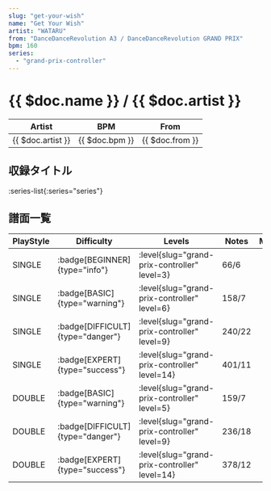 ```yaml
---
slug: "get-your-wish"
name: "Get Your Wish"
artist: "WATARU"
from: "DanceDanceRevolution A3 / DanceDanceRevolution GRAND PRIX"
bpm: 160
series:
  - "grand-prix-controller"
---
```


# {{ $doc.name }} / {{ $doc.artist }}

|Artist|BPM|From|
|------|---|----|
|{{ $doc.artist }}|{{ $doc.bpm }}|{{ $doc.from }}|

## 収録タイトル

:series-list{:series="series"}

## 譜面一覧

|PlayStyle|Difficulty|Levels|Notes|Movie|
|---------|----------|------|-----|-----|
|SINGLE| :badge[BEGINNER]{type="info"}|<div class="field is-grouped is-grouped-multiline"> :level{slug="grand-prix-controller" level=3}</div>|66/6||
|SINGLE| :badge[BASIC]{type="warning"}|<div class="field is-grouped is-grouped-multiline"> :level{slug="grand-prix-controller" level=6}</div>|158/7||
|SINGLE| :badge[DIFFICULT]{type="danger"}|<div class="field is-grouped is-grouped-multiline"> :level{slug="grand-prix-controller" level=9}</div>|240/22||
|SINGLE| :badge[EXPERT]{type="success"}|<div class="field is-grouped is-grouped-multiline"> :level{slug="grand-prix-controller" level=14}</div>|401/11||
|DOUBLE| :badge[BASIC]{type="warning"}|<div class="field is-grouped is-grouped-multiline"> :level{slug="grand-prix-controller" level=5}</div>|159/7||
|DOUBLE| :badge[DIFFICULT]{type="danger"}|<div class="field is-grouped is-grouped-multiline"> :level{slug="grand-prix-controller" level=9}</div>|236/18||
|DOUBLE| :badge[EXPERT]{type="success"}|<div class="field is-grouped is-grouped-multiline"> :level{slug="grand-prix-controller" level=14}</div>|378/12||
